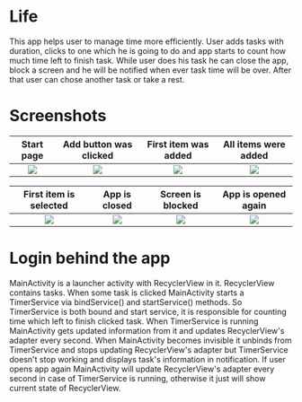 # Life
This app helps user to manage time more efficiently. User adds tasks with duration, clicks to one which he is going to do and app starts to count how much time left to finish task. While user does his task he can close the app, block a screen and he will be notified when ever task time will be over. After that user can chose another task or take a rest.
# Screenshots

Start page             |  Add button was clicked |  First item was added |  All items were added
:-------------------------:|:-------------------------:|:-------------------------:|:-------------------------:
![](https://user-images.githubusercontent.com/52213479/130746736-2d6b9327-9764-4d2c-a52b-8d5d30a2c078.jpg)  |  ![](https://user-images.githubusercontent.com/52213479/130746860-b610a7af-9849-41dc-ab1f-ea61b7ac4b7a.jpg) |  ![](https://user-images.githubusercontent.com/52213479/130749330-c14bdc50-a89d-40c5-bd86-664fc1d8746e.jpg) |  ![](https://user-images.githubusercontent.com/52213479/130749574-03ad6caf-bc12-4e21-907c-809d82f70779.jpg)

First item is selected             |  App is closed |  Screen is blocked |  App is opened again
:-------------------------:|:-------------------------:|:-------------------------:|:-------------------------:
![](https://user-images.githubusercontent.com/52213479/130750089-00c70035-e5a2-4217-9a90-1affae0365e6.jpg)  |  ![](https://user-images.githubusercontent.com/52213479/130750356-e42d0c28-1fa9-4ac9-ad27-86c4dc098ada.jpg) |  ![](https://user-images.githubusercontent.com/52213479/130750798-2f15176d-bacf-4b75-a2c8-a6a52de3fb6b.jpg) |  ![](https://user-images.githubusercontent.com/52213479/130751006-9de8f079-9e77-49ad-b59d-a676cba3c767.jpg)
# Login behind the app

MainActivity is a launcher activity with RecyclerView in it. RecyclerView contains tasks. When some task is clicked MainActivity starts a TimerService via bindService() and startService() methods. So TimerService is both bound and start service, it is responsible for counting time which left to finish clicked task. When TimerService is running MainActivity gets updated information from it and updates RecyclerView's adapter every second. When MainActivity becomes invisible it unbinds from TimerService and stops updating RecyclerView's adapter but TimerService doesn't stop working and displays task's information in notification. If user opens app again MainActivity will update RecyclerView's adapter every second in case of TimerService is running, otherwise it just will show current state of RecyclerView. 











